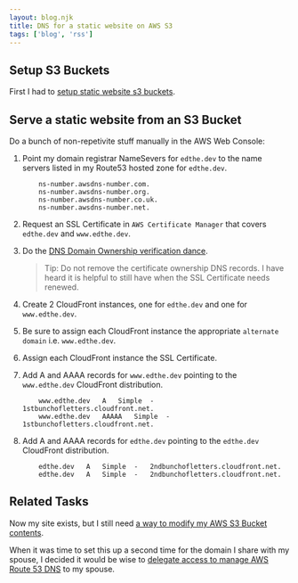 ```yaml
---
layout: blog.njk
title: DNS for a static website on AWS S3
tags: ['blog', 'rss']
---
```


## Setup S3 Buckets

First I had to [setup static website s3 buckets](/blog/s3/).

## Serve a static website from an S3 Bucket

Do a bunch of non-repetivite stuff manually in  the AWS Web Console:

1. Point my domain registrar NameSevers for `edthe.dev` to the name servers listed in my Route53 hosted zone for `edthe.dev`.

    ```
        ns-number.awsdns-number.com.
        ns-number.awsdns-number.org.
        ns-number.awsdns-number.co.uk.
        ns-number.awsdns-number.net.
    ```

1. Request an SSL Certificate in `AWS Certificate Manager` that covers `edthe.dev` and `www.edthe.dev`.

1. Do the [DNS Domain Ownership verification dance](https://docs.aws.amazon.com/acm/latest/userguide/dns-validation.html).

    > Tip: Do not remove the certificate ownership DNS records. I have heard it is helpful to still have when the SSL Certificate needs renewed.

1. Create 2 CloudFront instances, one for `edthe.dev` and one for `www.edthe.dev`.
1. Be sure to assign each CloudFront instance the appropriate `alternate domain` i.e. `www.edthe.dev`.
1. Assign each CloudFront instance the SSL Certificate.
1. Add A and AAAA records for `www.edthe.dev` pointing to the `www.edthe.dev` CloudFront distribution.

    ```dns
        www.edthe.dev	A	Simple	-	1stbunchofletters.cloudfront.net.
        www.edthe.dev	AAAAA	Simple	-	1stbunchofletters.cloudfront.net.
    ```

1. Add A and AAAA records for `edthe.dev` pointing to the `edthe.dev` CloudFront distribution.

    ```dns
        edthe.dev	A	Simple	-	2ndbunchofletters.cloudfront.net.
        edthe.dev	A	Simple	-	2ndbunchofletters.cloudfront.net.
    ```

## Related Tasks

Now my site exists, but I still need [a way to modify my AWS S3 Bucket contents](/blog/s3/).

When it was time to set this up a second time for the domain I share with my spouse, I decided it would be wise to [delegate access to manage AWS Route 53 DNS](/code/iam.dns/) to my spouse.
